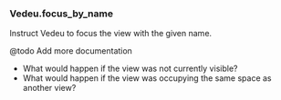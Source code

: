 ### Vedeu.focus_by_name
Instruct Vedeu to focus the view with the given name.

@todo Add more documentation
- What would happen if the view was not currently visible?
- What would happen if the view was occupying the same space as
  another view?
